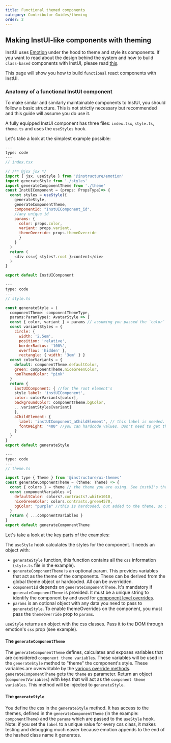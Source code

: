 ```yaml
---
title: Functional themed components
category: Contributor Guides/theming
order: 2
---
```


## Making InstUI-like components with theming

InstUI uses [Emotion](https://emotion.sh/docs/introduction) under the hood to theme and style its components.
If you want to read about the design behind the system and how to build `class-based` components with InstUI, please read [this](theming-class-based).

This page will show you how to build `functional` react components with InstUI.

### Anatomy of a functional InstUI component

To make similar and similarly maintainable components to InstUI, you should follow a basic structure. This is not strictly necessary but recommended and this guide will assume you do use it.

A fully equipped InstUI component has three files: `index.tsx`, `style.ts`, `theme.ts` and uses the `useStyles` hook.

Let's take a look at the simplest example possible:

```js
---
type: code
---
// index.tsx

// /** @jsx jsx */
import { jsx, useStyle } from '@instructure/emotion'
import generateStyle from './styles'
import generateComponentTheme from './theme'
const InstUIComponent = (props: PropsType)=> {
  const styles = useStyle({
    generateStyle,
    generateComponentTheme,
    componentId: "InstUIComponent_id",
    //any unique id
    params: {
      color: props.color,
      variant: props.variant,
      themeOverride: props.themeOverride
      }
    }
  )
  return (
    <div css={ styles?.root }>content</div>
  )
}

export default InstUIComponent
```

```js
---
type: code
---
// style.ts

const generateStyle = (
  componentTheme: componentThemeType,
  params:ParamType): AvatarStyle => {
  const { color, variant } = params // assuming you passed the `color` and `variant` to the useStyle hook
  const variantStyles = {
    circle: {
      width: '2.5em',
      position: 'relative',
      borderRadius: '100%',
      overflow: 'hidden' },
      rectangle: { width: '3em' } }
  const colorVariants = {
    default: componentTheme.defaultColor,
    green: componentTheme.niceGreenColor,
    nonThemedColor: "pink"
  }
  return {
    instUIComponent: { //for the root element's
    style label: 'instUIComponent',
    color: colorVariants[color],
    backgroundColor: componentTheme.bgColor,
    ...variantStyles[variant]
    },
    aChildElement: {
      label: 'instUIComponent_aChildElement', // this label is needed. Please prefix it with the root label
      fontWeight: "400" //you can hardcode values. Don't need to get them from the theme necessarily .
    }
  }
}
export default generateStyle
```

```js
---
type: code
---
// theme.ts

import type { Theme } from '@instructure/ui-themes'
const generateComponentTheme = (theme: Theme) => {
  const { colors } = theme // the theme you are using. See instUI's theme docs as well
  const componentVariables ={
    defaultColor: colors?.contrasts?.white1010,
    niceGreenColor: colors.contrasts.green4570,
    bgColor: "purple" //this is hardcoded, but added to the theme, so it can be overridden
  }
  return { ...componentVariables }
}
export default generateComponentTheme
```

Let's take a look at the key parts of the examples:

The `useStyle` hook calculates the styles for the component. It needs an object with:

- `generateStyle` function, this function contains all the `css` information (`style.ts` file in the example).
- `generateComponentTheme` is an optional param. This provides variables that act as the theme of the components. These can be derived from the global theme object or hardcoded. All can be overridden.
- `componentId` depends on `generateComponentTheme`. It's mandatory if `generateComponentTheme` is provided. It must be a unique string to identify the component by and used for [component level overrides](https://instructure.design/#using-theme-overrides/#Overriding%20theme%20for%20a%20specific%20component%20in%20a%20subtree).
- `params` is an optional object with any data you need to pass to `generateStyle`. To enable themeOverrides on the component, you must pass the `themeOverride` prop to `params`.

`useStyle` returns an object with the css classes. Pass it to the DOM through emotion's `css` prop (see example).

#### The `generateComponentTheme`

The `generateComponentTheme` defines, calculates and exposes variables that are considered `component theme variables`. These variables will be used in the `generateStyle` method to "theme" the component's style. These variables are overwritable by the [various override methods](https://instructure.design/#using-theme-overrides).
`generateComponentTheme` gets the `theme` as parameter. Return an object (`componentVariables`) with keys that will act as the `component theme variables`. This method will be injected to `generateStyle`.

#### The `generateStyle`

You define the css in the `generateStyle` method. It has access to the themes, defined in the `generateComponentTheme` (in the example: `componentTheme`) and the `params` which are passed to the `useStyle` hook.
Note: if you set the `label` to a unique value for every css class, it makes testing and debugging much easier because emotion appends to the end of the hashed class name it generates.
